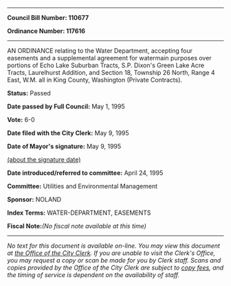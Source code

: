 

********

**Council Bill Number: 110677**
   
**Ordinance Number: 117616**
********

 AN ORDINANCE relating to the Water Department, accepting four easements and a supplemental agreement for watermain purposes over portions of Echo Lake Suburban Tracts, S.P. Dixon's Green Lake Acre Tracts, Laurelhurst Addition, and Section 18, Township 26 North, Range 4 East, W.M. all in King County, Washington (Private Contracts).

**Status:** Passed
   
**Date passed by Full Council:** May 1, 1995
   
**Vote:** 6-0
   
**Date filed with the City Clerk:** May 9, 1995
   
**Date of Mayor's signature:** May 9, 1995
   
[(about the signature date)](/~public/approvaldate.htm)
   
   
   
**Date introduced/referred to committee:** April 24, 1995
   
**Committee:** Utilities and Environmental Management
   
**Sponsor:** NOLAND
   
   
**Index Terms:** WATER-DEPARTMENT, EASEMENTS

**Fiscal Note:**_(No fiscal note available at this time)_
********

_No text for this document is available on-line. You may view this document at [the Office of the City Clerk](http://www.seattle.gov/leg/clerk/contactUs.htm). If you are unable to visit the Clerk's Office, you may request a copy or scan be made for you by Clerk staff. Scans and copies provided by the Office of the City Clerk are subject to [copy fees](http://clerk.seattle.gov/~public/clerkfees.htm), and the timing of service is dependent on the availability of staff._


